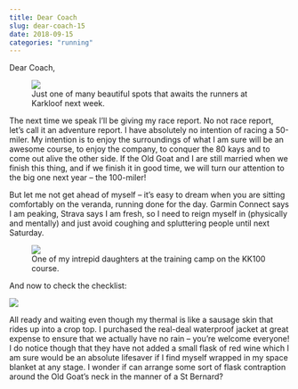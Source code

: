 ```yaml
---
title: Dear Coach
slug: dear-coach-15
date: 2018-09-15
categories: "running"
---
```


<p>Dear Coach,</p>
<p></p><figure><img src="https://res.cloudinary.com/dy6grlu8z/image/upload/v1558841540/ruzit3xm4qhxsxvoxnjj.jpg"/><figcaption>Just one of many beautiful spots that awaits the runners at Karkloof next week.</figcaption></figure><p></p>
<p>The next time we speak I’ll be giving my race report. No not race report, let’s call it an adventure report. I have absolutely no intention of racing a 50-miler. My intention is to enjoy the surroundings of what I am sure will be an awesome course, to enjoy the company, to conquer the 80 kays and to come out alive the other side. If the Old Goat and I are still married when we finish this thing, and if we finish it in good time, we will turn our attention to the big one next year – the 100-miler!</p>
<p>But let me not get ahead of myself – it’s easy to dream when you are sitting comfortably on the veranda, running done for the day. Garmin Connect says I am peaking, Strava says I am fresh, so I need to reign myself in (physically and mentally) and just avoid coughing and spluttering people until next Saturday.</p>
<p></p><figure><img src="https://res.cloudinary.com/dy6grlu8z/image/upload/v1558841541/tgihh5v4bbvcwisonybn.jpg"/><figcaption>One of my intrepid daughters at the training camp on the KK100 course.</figcaption></figure><p></p>
<p>And now to check the checklist:</p>
<p><img src="https://res.cloudinary.com/dy6grlu8z/image/upload/v1558841542/uehqdh4vldfr7dm4neps.jpg"/></p>
<p>All ready and waiting even though my thermal is like a sausage skin that rides up into a crop top. I purchased the real-deal waterproof jacket at great expense to ensure that we actually have no rain – you’re welcome everyone! I do notice though that they have not added a small flask of red wine which I am sure would be an absolute lifesaver if I find myself wrapped in my space blanket at any stage. I wonder if can arrange some sort of flask contraption around the Old Goat’s neck in the manner of a St Bernard?</p>
<p> </p>
<p> </p>







